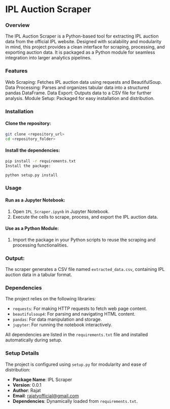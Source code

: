 # IPL Auction Scraper
### Overview
The IPL Auction Scraper is a Python-based tool for extracting IPL auction data from the official IPL website. Designed with scalability and modularity in mind, this project provides a clean interface for scraping, processing, and exporting auction data. It is packaged as a Python module for seamless integration into larger analytics pipelines.

### Features
Web Scraping: Fetches IPL auction data using requests and BeautifulSoup.
Data Processing: Parses and organizes tabular data into a structured pandas DataFrame.
Data Export: Outputs data to a CSV file for further analysis.
Module Setup: Packaged for easy installation and distribution.

### Installation
#### Clone the repository:

```bash
git clone <repository_url>
cd <repository_folder>
```
#### Install the dependencies:

```bash
pip install -r requirements.txt
Install the package:
```
```bash
python setup.py install
```
### Usage

#### Run as a Jupyter Notebook:
1. Open `IPL_Scraper.ipynb` in Jupyter Notebook.
2. Execute the cells to scrape, process, and export the IPL auction data.

#### Use as a Python Module:
1. Import the package in your Python scripts to reuse the scraping and processing functionalities.

### Output:
The scraper generates a CSV file named `extracted_data.csv`, containing IPL auction data in a tabular format.

### Dependencies
The project relies on the following libraries:
- `requests`: For making HTTP requests to fetch web page content.
- `beautifulsoup4`: For parsing and navigating HTML content.
- `pandas`: For data manipulation and storage.
- `jupyter`: For running the notebook interactively.

All dependencies are listed in the `requirements.txt` file and installed automatically during setup.

### Setup Details
The project is configured using `setup.py` for modularity and ease of distribution:

- **Package Name**: IPL Scraper
- **Version**: 0.0.1
- **Author**: Rajat
- **Email**: rajatyofficial@gmail.com
- **Dependencies**: Dynamically loaded from `requirements.txt`.